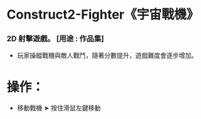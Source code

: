 # Construct2-Fighter《宇宙戰機》
### 2D 射擊遊戲。 [用途 : 作品集]
- 玩家操縱戰機與敵人戰鬥，隨著分數提升，遊戲難度會逐步增加。
# 操作：
- 移動戰機 ➤ 按住滑鼠左鍵移動
